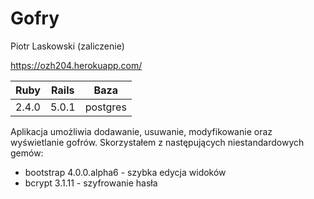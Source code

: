 # Gofry

Piotr Laskowski (zaliczenie)

https://ozh204.herokuapp.com/

		
| Ruby       | Rails | Baza     |
| :--------: |:-----:| :-------:|
| 2.4.0      | 5.0.1 | postgres |

Aplikacja umożliwia dodawanie, usuwanie, modyfikowanie oraz wyświetlanie gofrów.
Skorzystałem z następujących niestandardowych gemów:

- bootstrap 4.0.0.alpha6 - szybka edycja widoków
- bcrypt 3.1.11 - szyfrowanie hasła
